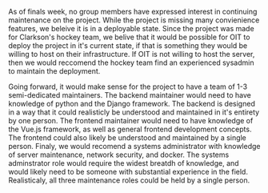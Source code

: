 As of finals week, no group members have expressed interest in continuing maintenance on the project. While the project is missing many convienience features, we beleive it is in a deployable state. Since the project was made for Clarkson's hockey team, we belive that it would be possible for OIT to deploy the project in it's current state, if that is something they would be willing to host on their infrastructure. If OIT is not willing to host the server, then we would reccomend the hockey team find an experienced sysadmin to maintain the deployment. 

Going forward, it would make sense for the project to have a team of 1-3 semi-dedicated maintainers. The backend maintainer would need to have knowledge of python and the Django framework. The backend is designed in a way that it could realisticly be understood and maintained in it's entirety by one person. The frontend maintainer would need to have knowledge of the Vue.js framework, as well as general frontend development concepts. The frontend could also likely be understood and maintained by a single person. Finaly, we would recomend a systems administrator with knowledge of server maintenance, network security, and docker. The systems adminstrator role would require the widest breatdh of knowledge, and would likely need to be someone with substantial experience in the field. Realisticaly, all three maintenance roles could be held by a single person.